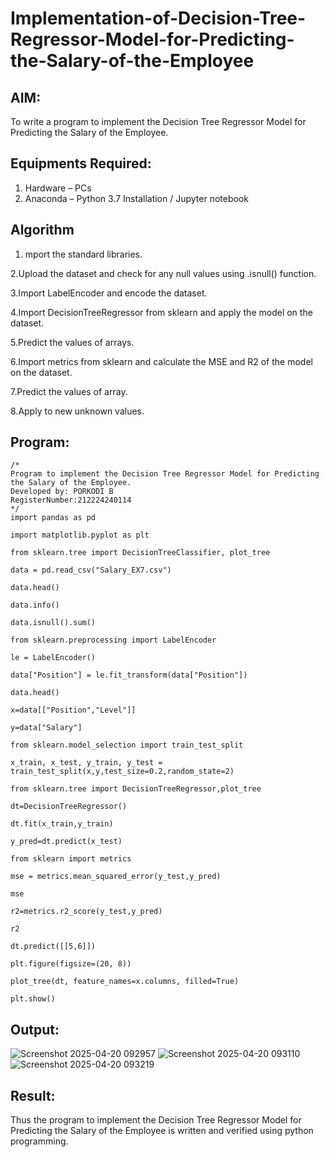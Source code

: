 # Implementation-of-Decision-Tree-Regressor-Model-for-Predicting-the-Salary-of-the-Employee

## AIM:
To write a program to implement the Decision Tree Regressor Model for Predicting the Salary of the Employee.

## Equipments Required:
1. Hardware – PCs
2. Anaconda – Python 3.7 Installation / Jupyter notebook

## Algorithm
1. mport the standard libraries.
  
2.Upload the dataset and check for any null values using .isnull() function.

3.Import LabelEncoder and encode the dataset.

4.Import DecisionTreeRegressor from sklearn and apply the model on the dataset.

5.Predict the values of arrays.

6.Import metrics from sklearn and calculate the MSE and R2 of the model on the dataset.

7.Predict the values of array.

8.Apply to new unknown values. 

## Program:
```
/*
Program to implement the Decision Tree Regressor Model for Predicting the Salary of the Employee.
Developed by: PORKODI B
RegisterNumber:212224240114  
*/
import pandas as pd

import matplotlib.pyplot as plt

from sklearn.tree import DecisionTreeClassifier, plot_tree

data = pd.read_csv("Salary_EX7.csv")

data.head()

data.info()

data.isnull().sum()

from sklearn.preprocessing import LabelEncoder

le = LabelEncoder()

data["Position"] = le.fit_transform(data["Position"])

data.head()

x=data[["Position","Level"]]

y=data["Salary"]

from sklearn.model_selection import train_test_split

x_train, x_test, y_train, y_test = train_test_split(x,y,test_size=0.2,random_state=2)

from sklearn.tree import DecisionTreeRegressor,plot_tree

dt=DecisionTreeRegressor()

dt.fit(x_train,y_train)

y_pred=dt.predict(x_test)

from sklearn import metrics

mse = metrics.mean_squared_error(y_test,y_pred)

mse

r2=metrics.r2_score(y_test,y_pred)

r2

dt.predict([[5,6]])

plt.figure(figsize=(20, 8))

plot_tree(dt, feature_names=x.columns, filled=True)

plt.show()

```

## Output:
![Screenshot 2025-04-20 092957](https://github.com/user-attachments/assets/35ccfb15-5b0c-46f9-a5d6-30b8f0e99614)
![Screenshot 2025-04-20 093110](https://github.com/user-attachments/assets/da1d91b8-5334-4bd1-9115-3d5f18763a9a)
![Screenshot 2025-04-20 093219](https://github.com/user-attachments/assets/635bc89c-9ab6-4f22-829a-19274a7cd2b1)





## Result:
Thus the program to implement the Decision Tree Regressor Model for Predicting the Salary of the Employee is written and verified using python programming.
